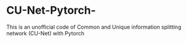 # CU-Net-Pytorch-
This is an unofficial code of Common and Unique information splitting network (CU-Net) with Pytorch
